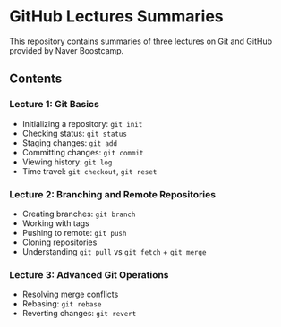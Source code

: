 # GitHub Lectures Summaries
This repository contains summaries of three lectures on Git and GitHub provided by Naver Boostcamp.

## Contents
### Lecture 1: Git Basics
- Initializing a repository: `git init`
- Checking status: `git status`
- Staging changes: `git add`
- Committing changes: `git commit`
- Viewing history: `git log`
- Time travel: `git checkout`, `git reset`

### Lecture 2: Branching and Remote Repositories
- Creating branches: `git branch`
- Working with tags
- Pushing to remote: `git push`
- Cloning repositories
- Understanding `git pull` vs `git fetch` + `git merge`

### Lecture 3: Advanced Git Operations
- Resolving merge conflicts
- Rebasing: `git rebase`
- Reverting changes: `git revert`
